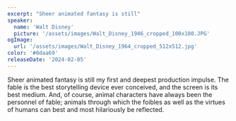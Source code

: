 ```yaml
---
excerpt: "Sheer animated fantasy is still"
speaker:
  name: 'Walt Disney'
  picture: '/assets/images/Walt_Disney_1946_cropped_100x100.JPG'
ogImage:
  url: '/assets/images/Walt_Disney_1964_cropped_512x512.jpg'
color: '#0daa69'
releaseDate: '2024-02-05'
---
```

Sheer animated fantasy is still my first and deepest production impulse. The fable is the best storytelling device ever conceived, and the screen is its best medium. And, of course, animal characters have always been the personnel of fable; animals through which the foibles as well as the virtues of humans can best and most hilariously be reflected.
